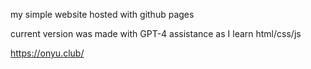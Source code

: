 my simple website hosted with github pages

current version was made with GPT-4 assistance as I learn html/css/js

https://onyu.club/
